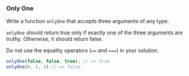 ### Only One

Write a function `onlyOne` that accepts three arguments of any type.

`onlyOne` should return true only if exactly one of the three arguments are
truthy. Otherwise, it should return false.

Do not use the equality operators (`==` and `===`) in your solution.

```javascript
onlyOne(false, false, true); // => true
onlyOne(0, 1, 2) // => false
```
